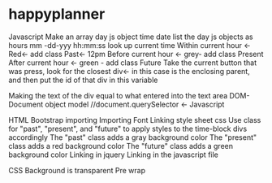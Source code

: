 # happyplanner
Javascript
Make an array
day js
object
time
date
list the day js objects as hours
mm -dd-yyy hh:mm:ss
look up current time
Within current hour <- Red<- add class Past<- 12pm
Before current hour <- grey- add class Present
After current hour <- green - add class Future
Take the current button that was press, look for the closest div<- in this case is the enclosing parent, and then put the id of that div in this variable

Making the text of the div equal to what entered into the text area
DOM- Document object model
    //document.querySelector <- Javascript

HTML
Bootstrap importing
Importing Font
Linking style sheet css
Use class for "past", "present", and "future" to apply styles to the time-block divs accordingly
The "past" class adds a gray background color
The "present" class adds a red background color
The "future" class adds a green background color
Linking in jquery
Linking in the javascript file

CSS
Background is transparent
Pre wrap


